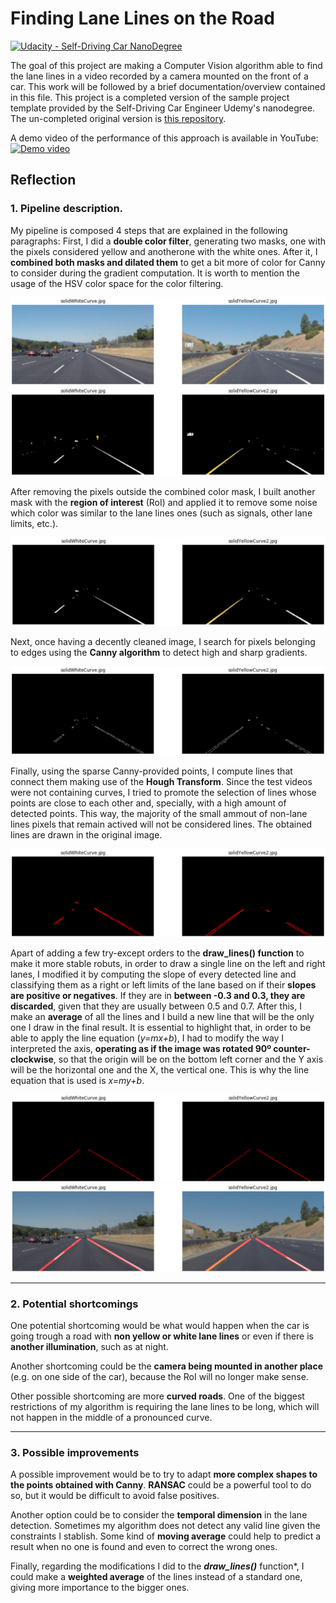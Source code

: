 # **Finding Lane Lines on the Road** 

[![Udacity - Self-Driving Car NanoDegree](https://s3.amazonaws.com/udacity-sdc/github/shield-carnd.svg)](http://www.udacity.com/drive)

The goal of this project are making a Computer Vision algorithm able to find the lane lines in a video recorded by a camera mounted on the front of a car. This work will be followed by a brief documentation/overview contained in this file. This project is a completed version of the sample project template provided by the Self-Driving Car Engineer Udemy's nanodegree. The un-completed original version is [this repository](https://github.com/udacity/CarND-LaneLines-P1).

A demo video of the performance of this approach is available in YouTube:
[![Demo video](pm01)](https://www.youtube.com/watch?v=DoJ2hLi_qYA)


## Reflection

### 1. Pipeline description.

My pipeline is composed 4 steps that are explained in the following paragraphs:
First, I did a **double color filter**, generating two masks, one with the pixels considered yellow and anotherone with the white ones. After it, I **combined both masks and dilated them** to get a bit more of color for Canny to consider during the gradient computation. It is worth to mention the usage of the HSV color space for the color filtering.

![Original image](./images/00_original.png)
![Color filtered image](./images/01_color_filtered.png)

After removing the pixels outside the combined color mask, I built another mask with the **region of interest** (RoI) and applied it to remove some noise which color was similar to the lane lines ones (such as signals, other lane limits, etc.).

![RoI-masked image](./images/02_roi_mask.png)

Next, once having a decently cleaned image, I search for pixels belonging to edges using the **Canny algorithm** to detect high and sharp gradients.

![Canny-obtained edges](./images/03_canny_edges.png)

Finally, using the sparse Canny-provided points, I compute lines that connect them making use of the **Hough Transform**. Since the test videos were not containing curves, I tried to promote the selection of lines whose points are close to each other and, specially, with a high amount of detected points. This way, the majority of the small ammout of non-lane lines pixels that remain actived will not be considered lines. The obtained lines are drawn in the original image.

![Raw Hough lines](./images/04_raw_hough_lines.png)


Apart of adding a few try-except orders to the **draw_lines() function** to make it more stable robuts, in order to draw a single line on the left and right lanes, I modified it by computing the slope of every detected line and classifying them as a right or left limits of the lane based on if their **slopes are positive or negatives**. If they are in **between -0.3 and 0.3, they are discarded**, given that they are usually between 0.5 and 0.7. After this, I make an **average** of all the lines and I build a new line that will be the only one I draw in the final result. It is essential to highlight that, in order to be able to apply the line equation (*y=mx+b*), I had to modify the way I interpreted the axis, **operating as if the image was rotated 90º counter-clockwise**, so that the origin will be on the bottom left corner and the Y axis will be the horizontal one and the X, the vertical one. This is why the line equation that is used is *x=my+b*.

![Processed Hough lines](./images/05_hough_lines_proc.png)
![Algorithm output](./images/06_result.png)


---

### 2. Potential shortcomings

One potential shortcoming would be what would happen when the car is going trough a road with **non yellow or white lane lines** or even if there is **another illumination**, such as at night.

Another shortcoming could be the **camera being mounted in another place** (e.g. on one side of the car), because the RoI will no longer make sense.

Other possible shortcoming are more **curved roads**. One of the biggest restrictions of my algorithm is requiring the lane lines to be long, which will not happen in the middle of a pronounced curve.


---

### 3. Possible improvements 

A possible improvement would be to try to adapt **more complex shapes to the points obtained with Canny**. **RANSAC** could be a powerful tool to do so, but it would be difficult to avoid false positives.

Another option could be to consider the **temporal dimension** in the lane detection. Sometimes my algorithm does not detect any valid line given the constraints I stablish. Some kind of **moving average** could help to predict a result when no one is found and even to correct the wrong ones.

Finally, regarding the modifications I did to the ***draw_lines()*** function*, I could make a **weighted average** of the lines instead of a standard one, giving more importance to the bigger ones.
